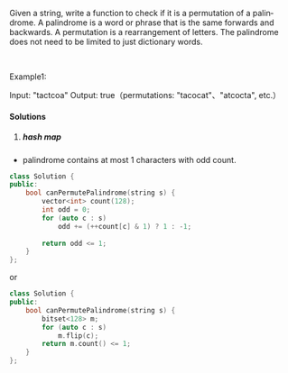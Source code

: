 Given a string, write a function to check if it is a permutation of a palin­ drome. A palindrome is a word or phrase that is the same forwards and backwards. A permutation is a rearrangement of letters. The palindrome does not need to be limited to just dictionary words.

 

Example1:

Input: "tactcoa"
Output: true（permutations: "tacocat"、"atcocta", etc.）

#### Solutions

1. ##### hash map

- palindrome contains at most 1 characters with odd count.

```c++
class Solution {
public:
    bool canPermutePalindrome(string s) {
        vector<int> count(128);
        int odd = 0;
        for (auto c : s)
            odd += (++count[c] & 1) ? 1 : -1;
        
        return odd <= 1;
    }
};
```

or

```c++
class Solution {
public:
    bool canPermutePalindrome(string s) {
        bitset<128> m;
        for (auto c : s)
            m.flip(c);
        return m.count() <= 1;
    }
};
```
